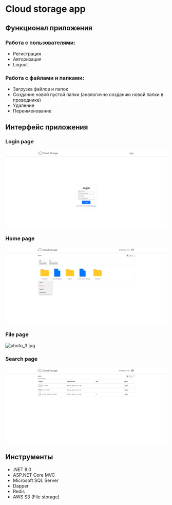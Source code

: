 # Cloud storage app

## Функционал приложения

### Работа с пользователями:
- Регистрация
- Авторизация
- Logout
### Работа с файлами и папками:
- Загрузка файлов и папок
- Создание новой пустой папки (аналогично созданию новой папки в проводнике)
- Удаление
- Переименование

## Интерфейс приложения

### Login page
![photo_1.jpg](Screenshots/login_page.jpg)
### Home page
![photo_2.jpg](Screenshots/home_page.jpg)
### File page
![photo_3.jpg](Screenshots/Picture3.jpg)
### Search page
![photo_3.jpg](Screenshots/search_page.jpg)

## Инструменты

- .NET 8.0
- ASP.NET Core MVC
- Microsoft SQL Server
- Dapper
- Redis
- AWS S3 (File storage)